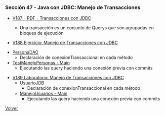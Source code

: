 ### Sección 47 - Java con JDBC: Manejo de Transacciones

* [V187 - PDF - Transacciones con JDBC](Apuntes/CJDBC-A-Leccion-TransaccionesJDBC.pdf)
    - Una transacción es un conjunto de Querys que son agrupadas en bloques 
        de ejecución

* [V188 Ejercicio: Manejo de Transacciones con JDBC](V187_Leccion_Transacciones_con_JDBC/src/main/java)
- [PersonaDAO](V187_Leccion_Transacciones_con_JDBC/src/main/java/datos/PersonaDAO.java)
    - Declaración de conexionTransaccional en cada método
- [TestManejoPersonas - Main](V187_Leccion_Transacciones_con_JDBC/src/main/java/test/TestManejoPersonas.java)
    - Ejecutando las query haciendo una conexión previa con
            commits

* [V189 Laboratorio: Manejo de Transacciones con JDBC](V189_Laboratorio_Manejo_de_Transacciones_con_JDBC/src/main/java)
    - [UsuarioJDB](V189_Laboratorio_Manejo_de_Transacciones_con_JDBC/src/main/java/datos/UsuarioJDBC.java) 
        * Declaración de conexionTransaccional en cada método
    - [ManejoUsuarios - Main](V189_Laboratorio_Manejo_de_Transacciones_con_JDBC/src/main/java/test/ManejoUsuarios.java)
        * Ejecutando las query haciendo una conexión previa con
            commits


[Volver](../)